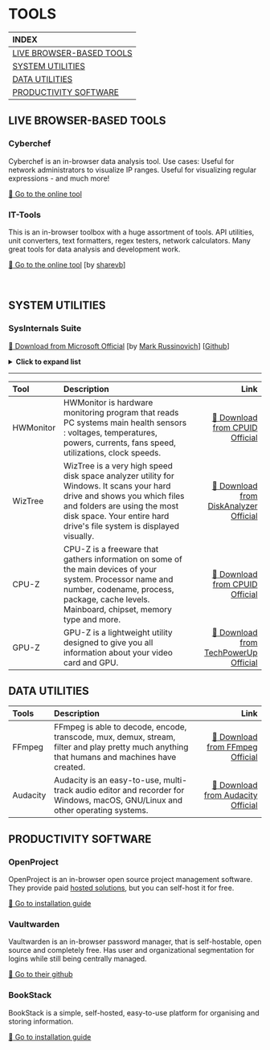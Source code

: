 
TOOLS
====
|INDEX|
|:--|
|[LIVE BROWSER-BASED TOOLS](#LIVE-BROWSER-BASED-TOOLS)|
|[SYSTEM UTILITIES](#SYSTEM-UTILITIES)|
|[DATA UTILITIES](#DATA-UTILITIES)|
|[PRODUCTIVITY SOFTWARE](#PRODUCTIVITY-SOFTWARE)|


## LIVE BROWSER-BASED TOOLS

### Cyberchef

Cyberchef is an in-browser data analysis tool. 
Use cases: Useful for network administrators to visualize IP ranges. Useful for visualizing regular expressions - and much more!

[:link: Go to the online tool](https://cyberchef.vaultwarden.ca/cyberchef)

### IT-Tools

This is an in-browser toolbox with a huge assortment of tools. API utilities, unit converters, text formatters, regex testers, network calculators. Many great tools for data analysis and development work.

[:link: Go to the online tool](https://sharevb-it-tools.vercel.app/) [by [sharevb](https://github.com/sharevb)]

&nbsp;

## SYSTEM UTILITIES

### SysInternals Suite

[:floppy_disk: Download from Microsoft Official](https://learn.microsoft.com/en-us/sysinternals/downloads/) [by [Mark Russinovich](https://learn.microsoft.com/en-us/sysinternals/)] [[Github](https://github.com/Sysinternals/sysinternals)]

<details>
<summary><strong>Click to expand list</strong></summary>

| **Tool**                  | **Function**                                           |
| :------------------------- | :------------------------------------------------------ |
| Process Explorer          | Advanced Task Manager showing processes, DLLs, handles |
| Process Monitor (ProcMon) | Real-time file, registry, process/thread activity      |
| PsExec                    | Run processes remotely or as SYSTEM/hidden user        |
| PsList                    | Display detailed process statistics                    |
| PsKill                    | Terminate processes locally or remotely                |
| PsSuspend                 | Suspend/resume processes                               |
| PsGetSid                  | Display machine or user SID                            |
| PsInfo                    | System info: uptime, memory, patch level               |
| PsLoggedOn                | Show logged-on users                                   |
| PsLogList                 | Dump event logs                                        |
| PsService                 | Query/control Windows services                         |
| AccessChk                 | Show effective permissions for files/objects           |
| AccessEnum                | Report folder/file permission issues                   |
| Streams                   | Detect/remove NTFS alternate data streams              |
| SDelete                   | Secure delete files or free space                      |
| Contig                    | Defragment a single file                               |
| DiskView                  | Graphical disk sector viewer                           |
| Disk Usage (DU)           | Show folder/file sizes                                 |
| Sync                      | Flush cached file data to disk                         |
| TCPView                   | Show active TCP/UDP connections                        |
| PsPing                    | Advanced ping with latency/bandwidth tests             |
| PortMon                   | Monitor serial/parallel port activity                  |
| Autoruns                  | Show/manage everything that auto-starts                |
| LogonSessions             | Show active logon sessions and processes               |
| ShellRunas                | Run a program as another user                          |
| BgInfo                    | Display system info on the desktop                     |
| Desktops                  | Create/manage multiple virtual desktops                |
| ZoomIt                    | Zoom and annotate the screen                           |
| Handle                    | Show open file/object handles by process               |
| LoadOrder                 | Show driver and service load order                     |
| VMMap                     | Analyze process virtual/physical memory                |
| RAMMap                    | Detailed physical memory analysis                      |
| Coreinfo                  | Display CPU topology and cache info                    |
| LiveKd                    | Run kernel debugger on a live system                   |
| NotMyFault                | Crash/hang Windows for testing                         |
| Strings                   | Extract readable text from binaries                    |
| WhoIs                     | Query domain registration info                         |
</details>

***

|Tool|Description|Link|
|:--|:--|--:|
|HWMonitor|HWMonitor is hardware monitoring program that reads PC systems main health sensors : voltages, temperatures, powers, currents, fans speed, utilizations, clock speeds.|[:floppy_disk: Download from CPUID Official](https://www.cpuid.com/softwares/hwmonitor.html)|
|WizTree|WizTree is a very high speed disk space analyzer utility for Windows. It scans your hard drive and shows you which files and folders are using the most disk space. Your entire hard drive's file system is displayed visually.|[:floppy_disk: Download from DiskAnalyzer Official](https://www.diskanalyzer.com/download)|
|CPU-Z|CPU-Z is a freeware that gathers information on some of the main devices of your system. Processor name and number, codename, process, package, cache levels. Mainboard, chipset, memory type and more.|[:floppy_disk: Download from CPUID Official](https://www.cpuid.com/softwares/cpu-z.html)|
|GPU-Z|GPU-Z is a lightweight utility designed to give you all information about your video card and GPU.|[:floppy_disk: Download from TechPowerUp Official](https://www.techpowerup.com/download/techpowerup-gpu-z/)|

## DATA UTILITIES

|Tools|Description|Link|
|:--|:--|--:|
|FFmpeg|FFmpeg is able to decode, encode, transcode, mux, demux, stream, filter and play pretty much anything that humans and machines have created.|[:floppy_disk: Download from FFmpeg Official](https://ffmpeg.org/download.html)|
|Audacity|Audacity is an easy-to-use, multi-track audio editor and recorder for Windows, macOS, GNU/Linux and other operating systems.|[:floppy_disk: Download from Audacity Official](https://www.audacityteam.org/download/windows/)|

## PRODUCTIVITY SOFTWARE

### OpenProject

OpenProject is an in-browser open source project management software.
They provide paid [hosted solutions](https://www.openproject.org/pricing/), but you can self-host it for free.

[:floppy_disk: Go to installation guide](https://www.openproject.org/docs/installation-and-operations/installation/) 

### Vaultwarden

Vaultwarden is an in-browser password manager, that is self-hostable, open source and completely free. Has user and organizational segmentation for logins while still being centrally managed. 

[:floppy_disk: Go to their github](https://github.com/dani-garcia/vaultwarden)

### BookStack

BookStack is a simple, self-hosted, easy-to-use platform for organising and storing information.

[:floppy_disk: Go to installation guide](https://www.bookstackapp.com/docs/admin/installation/)
